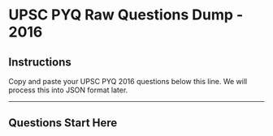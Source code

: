 # UPSC PYQ Raw Questions Dump - 2016

## Instructions
Copy and paste your UPSC PYQ 2016 questions below this line. We will process this into JSON format later.

---

## Questions Start Here 